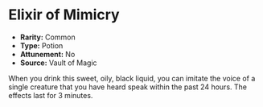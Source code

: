 # Elixir of Mimicry

- **Rarity:** Common
- **Type:** Potion
- **Attunement:** No
- **Source:** Vault of Magic

When you drink this sweet, oily, black liquid, you can imitate the voice of a single creature that you have heard speak within the past 24 hours. The effects last for 3 minutes.

